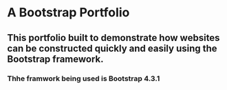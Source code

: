 # A Bootstrap Portfolio
## This portfolio built to demonstrate how websites can be constructed quickly and easily using the Bootstrap framework.
### Thhe framwork being used is Bootstrap 4.3.1
